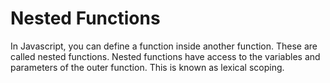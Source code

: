 # Nested Functions

In Javascript, you can define a function inside another function. These are called nested functions. Nested functions have access to the variables and parameters of the outer function. This is known as lexical scoping.